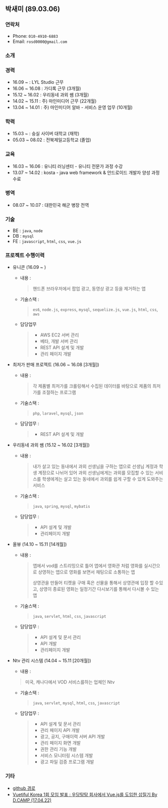 ## 박새미 (89.03.06)

### 연락처
* Phone: `010-4910-6883`
* Email: `rosd0000@gmail.com`

### 소개

### 경력
* 16.09 ~ : LYL Studio 근무
* 16.06 ~ 16.08 : 가디록 근무 (3개월)
* 15.12 ~ 16.02 : 우리동네 과외 쌤 (3개월)
* 14.02 ~ 15.11 : 주) 마인미디어 근무 (22개월)
* 13.04 ~ 14.01 : 주) 마인미디어 알바 - 서비스 운영 업무 (10개월)
 
### 학력
* 15.03 ~ : 숭실 사이버 대학교 (재학)
* 05.03 ~ 08.02   : 전북제일고등학교 (졸업)

### 교육
* 16.03 ~ 16.06 : 유니티 러닝센터 - 유니티 전문가 과정 수강
* 13.07 ~ 14.02 : kosta - java web framework & 안드로이드 개발자 양성 과정 수료

### 병역
* 08.07 ~ 10.07 : 대한민국 해군 병장 전역

### 기술
* BE : `java`, `node`
* DB : `mysql`
* FE : `javascript`, `html`, `css`, `vue.js`

### 프로젝트 수행이력
* 유니콘 (16.09 ~ )
	- 내용 :
		> 핸드폰 브라우저에서 팝업 광고, 동영상 광고 등을 제거하는 앱
	
	- 기술스택 : 
		> `es6`, `node.js`, `express`, `mysql`, `sequelize.js`, `vue.js`, `html`, `css`, `aws`
	
	- 담당업무
		> - AWS EC2 서버 관리
		> - 베타, 개발 서버 관리
		> - REST API 설계 및 개발
		> - 관리 페이지 개발

* 최저가 판매 프로젝트 (16.06 ~ 16.08 [3개월])
	- 내용 :
		> 각 제품별 최저가를 크롤링해서 수집된 데이터를 바탕으로 제품의 최저가를 조절하는 프로그램
	
	- 기술스택 : 
		> `php`, `laravel`, `mysql`, `json`
	
	- 담당업무 : 
		> - REST API 설계 및 개발

* 우리동네 과외 쌤 (15.12 ~ 16.02 [3개월])
	- 내용 : 
		> 내가 살고 있는 동내에서 과외 선생님을 구하는 앱으로 선생님 계정과 학생 계정으로 나뉘어 있어 과외 선생님에게는 과외를 모집할 수 있는 서비스를 학생에게는 살고 있는 동네에서 과외를 쉽게 구할 수 있게 도와주는 서비스
	
	- 기술스택 : 
		> `java`, `spring`, `mysql`, `mybatis`
	
	- 담당업무 : 
		> - API 설계 및 개발
		> - 관리페이지 개발

* 올뷰 (14.10 ~ 15.11 [14개월])
	- 내용 : 
		> 앱에서 vod를 스트리밍으로 틀어 앱에서 영화관 처럼 영화를 실시간으로 상영하는 앱으로 영화를 보면서 채팅으로 소통하는 앱
		>
		> 상영관을 만들어 티켓을 구매 혹은 선물을 통해서 상영관에 입장 할 수있고, 상영이 종료된 영화는 일정기간 다시보기를 통해서 다시볼 수 있는 앱
	
	- 기술스택 : 
		> `java`, `servlet`, `html`, `css`, `javascript`
	
	- 담당업무 : 
		> - API 설계 및 문서 관리
		> - API 개발
		> - 관리페이지 개발

* Ntv 관리 시스템 (14.04 ~ 15.11 [20개월])
	- 내용 : 
	 > 미국, 캐나다에서 VOD 서비스를하는 업체인 Ntv
	 
	- 기술스택 : 
		> `java`, `servlet`, `mysql`, `html`, `css`, `javascript`
	
	- 담당업무 :
		> - API 설계 및 문서 관리
		> - 관리 페이지 API 개발
		> - 광고, 공지, 구매이력 서버 API 개발
		> - 관리 페이지 화면 개발
		> - 권한 관리 기능 개발
		> - 서비스 모니터링 시스템 개발
		> - 광고 파일 검증 프로그램 개발

### 기타
* [github 경로](https://github.com/rosd89)
* [Vuetiful Korea 1회 모임 발표 : 우당탕탕 회사에서 Vue.js를 도입한 삽질기 By D.CAMP (17.04.22)](https://www.slideshare.net/attdro/vuejs-75250521)
